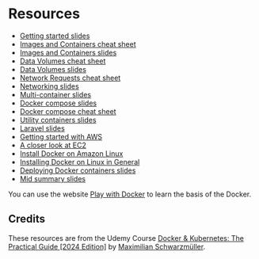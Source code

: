 # Resources

- [Getting started slides](https://drive.google.com/file/d/1djwPhsXsih7ARHrT1qxjsS5cNHCblTe2/view?usp=sharing)
- [Images and Containers cheat sheet](https://drive.google.com/file/d/1IODTJic23I0gYHzvAc8B88BtlDqK1Xo0/view?usp=sharing)
- [Images and Containers slides](https://drive.google.com/file/d/14FAX5A0-55lD50x76mnprKZ9-osoqtfi/view?usp=sharing)
- [Data Volumes cheat sheet](https://drive.google.com/file/d/12qQReElEFdM3tFTTHxWaxLVVTWNAjKmo/view?usp=sharing)
- [Data Volumes slides](https://drive.google.com/file/d/1E8TXoKGDFz9S1k3HfMYHuVJDTBW3SfTD/view?usp=sharing)
- [Network Requests cheat sheet](https://drive.google.com/file/d/1g4cGtU160DVEYPlgzRkTnwSpel4o74AO/view?usp=sharing)
- [Networking slides](https://drive.google.com/file/d/1R5VDGkKbQm5-JyO4f4uPhD0XgRzTCukm/view?usp=sharing)
- [Multi-container slides](https://drive.google.com/file/d/1r2qQITbUULPpDziS2H5WFiKaE_X4TWzp/view?usp=sharing)
- [Docker compose slides](https://drive.google.com/file/d/1enpXjKn7QeFnEaPZuVtMKLunwtGax2Hz/view?usp=sharing)
- [Docker compose cheat sheet](https://drive.google.com/file/d/1KP-d3jg0NsMjIe91PdMtvkmNDuhDpQxq/view?usp=sharing)
- [Utility containers slides](https://drive.google.com/file/d/1Lir8WlGoe95emITXtEYd8Swpro5oVFa1/view?usp=sharing)
- [Laravel slides](https://drive.google.com/file/d/151WytDIjjxeH5FFI6J-zZxV40sIrosIf/view?usp=sharing)
- [Getting started with AWS](https://academind.com/tutorials/aws-the-basics)
- [A closer look at EC2](https://docs.aws.amazon.com/AWSEC2/latest/UserGuide/concepts.html)
- [Install Docker on Amazon Linux](https://stackoverflow.com/questions/53918841/how-to-install-docker-on-amazon-linux2/61708497#61708497)
- [Installing Docker on Linux in General](https://docs.docker.com/engine/install/)
- [Deploying Docker containers slides](https://drive.google.com/file/d/1AC1NyezyvBgmxiybbNHc52dDu39wF1cS/view?usp=sharing)
- [Mid summary slides](https://drive.google.com/file/d/1vIM7dabpPG5aGzC99DhDPzRHFHVXVOk1/view?usp=sharing)

You can use the website [Play with Docker](https://labs.play-with-docker.com/) to learn the basis of the Docker.

## Credits

These resources are from the Udemy Course [Docker & Kubernetes: The Practical Guide [2024 Edition]](https://udemy.com/course/docker-kubernetes-the-practical-guide/learn/lecture/22166954#overview) by [Maximilian Schwarzmüller](https://www.udemy.com/user/maximilian-schwarzmuller/).
